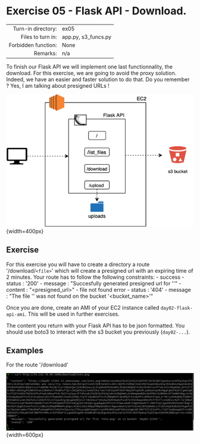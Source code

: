 # Exercise 05 - Flask API - Download.

|                         |                    |
| -----------------------:| ------------------ |
|   Turn-in directory:    |  ex05              |
|   Files to turn in:     |  app.py, s3_funcs.py |
|   Forbidden function:   |  None              |
|   Remarks:              |  n/a               |


To finish our Flask API we will implement one last functionnality, the download. For this exercise, we are going to avoid the proxy solution. Indeed, we have an easier and faster solution to do that. Do you remember ? Yes, I am talking about presigned URLs !

![Flask API](../assets/flask_api_3.png){width=400px}

## Exercise

For this exercise you will have to create a directory a route '/download/`<file>`' which will create a presigned url with an expiring time of 2 minutes. Your route has to follow the following constraints:
    - success
        - status : '200'
        - message : "Succesfully generated presigned url for '<file>'"
        - content : "<presigned_url>"
    - file not found error
        - status : '404'
        - message : "The file '<file>' was not found on the bucket '<bucket_name>'"

Once you are done, create an AMI of your EC2 instance called `day02-flask-api-ami`. This will be used in further exercises.

The content you return with your Flask API has to be json formatted. You should use boto3 to interact with the s3 bucket you previously (`day02-...`).

## Examples

For the route '/download'

![Flask download](../assets/curl_download.png){width=600px}